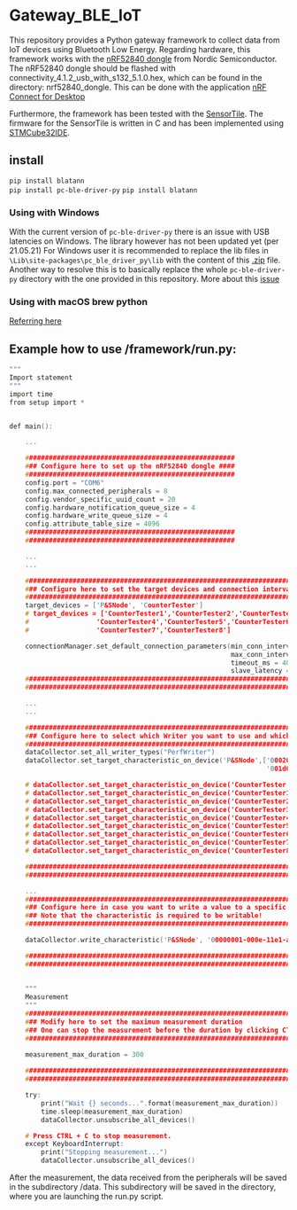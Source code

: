# Gateway_BLE_IoT

This repository provides a Python gateway framework to collect data from IoT devices using Bluetooth Low Energy.
Regarding hardware, this framework works with the [nRF52840 dongle](https://www.nordicsemi.com/Software-and-tools/Development-Kits/nRF52840-Dongle) from Nordic Semiconductor.
The nRF52840 dongle should be flashed with connectivity_4.1.2_usb_with_s132_5.1.0.hex, which can be found in the directory: nrf52840_dongle.
This can be done with the application [nRF Connect for Desktop](https://www.nordicsemi.com/Software-and-tools/Development-Tools/nRF-Connect-for-desktop)

Furthermore, the framework has been tested with the [SensorTile](https://www.st.com/en/evaluation-tools/steval-stlkt01v1.html). The firmware for the SensorTile is written
in C and has been implemented using [STMCube32IDE](https://www.st.com/en/development-tools/stm32cubeide.html).

## install 
`pip install blatann`  
`pip install pc-ble-driver-py` 
`pip install blatann`  

### Using with Windows

With the current version of `pc-ble-driver-py` there is an issue with USB latencies on Windows. The library however has not been updated yet (per 21.05.21)  For Windows user it is recommended to replace the lib files in `\Lib\site-packages\pc_ble_driver_py\lib` with the content of this [.zip](https://devzone.nordicsemi.com/cfs-file/__key/communityserver-discussions-components-files/4/3157.lib.zip) file.
Another way to resolve this is to basically replace the whole `pc-ble-driver-py` directory with the one provided in this repository.
More about this [issue](https://devzone.nordicsemi.com/f/nordic-q-a/74727/pc-ble-driver-py-throughput-limited-and-maximum-amount-of-peripherals)

### Using with macOS brew python
[Referring here](https://github.com/ThomasGerstenberg/blatann#using-with-macos-brew-python)

## Example how to use /framework/run.py:

```c
"""
Import statement
"""
import time
from setup import *


def main():

    ...

    #####################################################
    ### Configure here to set up the nRF52840 dongle ####
    #####################################################
    config.port = "COM6"
    config.max_connected_peripherals = 8                     
    config.vendor_specific_uuid_count = 20
    config.hardware_notification_queue_size = 4
    config.hardware_write_queue_size = 4
    config.attribute_table_size = 4096
    #####################################################
    #####################################################

    ...
    ...

    ###############################################################################
    ### Configure here to set the target devices and connection intervals #########
    ###############################################################################
    target_devices = ['P&SNode', 'CounterTester']
    # target_devices = ['CounterTester1','CounterTester2','CounterTester3',
    #                 'CounterTester4','CounterTester5','CounterTester6',
    #                 'CounterTester7','CounterTester8']

    connectionManager.set_default_connection_parameters(min_conn_interval_ms = 30,
                                                        max_conn_interval_ms = 30,
                                                        timeout_ms = 4000,
                                                        slave_latency = 0)
    ###############################################################################
    ###############################################################################

    ...
    ...

    #################################################################################################################
    ### Configure here to select which Writer you want to use and which characteristic datas you want to collect ####
    #################################################################################################################
    dataCollector.set_all_writer_types("PerfWriter")
    dataCollector.set_target_characteristic_on_device('P&SNode',['00020000-0001-11e1-ac36-0002a5d5c51b',
                                                                 '001d0000-0001-11e1-ac36-0002a5d5c51b'])

    # dataCollector.set_target_characteristic_on_device('CounterTester', ["ad4a4041-5562-4112-9aa8-0aa23d0ce57a"])
    # dataCollector.set_target_characteristic_on_device('CounterTester1', ["ad4a4041-5562-4112-9aa8-0aa23d0ce57a"])
    # dataCollector.set_target_characteristic_on_device('CounterTester2', ["ad4a4041-5562-4112-9aa8-0aa23d0ce57a"])
    # dataCollector.set_target_characteristic_on_device('CounterTester3', ["ad4a4041-5562-4112-9aa8-0aa23d0ce57a"])
    # dataCollector.set_target_characteristic_on_device('CounterTester4', ["ad4a4041-5562-4112-9aa8-0aa23d0ce57a"])
    # dataCollector.set_target_characteristic_on_device('CounterTester5', ["ad4a4041-5562-4112-9aa8-0aa23d0ce57a"])
    # dataCollector.set_target_characteristic_on_device('CounterTester6', ["ad4a4041-5562-4112-9aa8-0aa23d0ce57a"])
    # dataCollector.set_target_characteristic_on_device('CounterTester7', ["ad4a4041-5562-4112-9aa8-0aa23d0ce57a"])
    # dataCollector.set_target_characteristic_on_device('CounterTester8', ["ad4a4041-5562-4112-9aa8-0aa23d0ce57a"])

    #################################################################################################################
    #################################################################################################################

    ...
    #########################################################################################
    ### Configure here in case you want to write a value to a specific characteristic #######
    ### Note that the characteristic is required to be writable!                      #######
    #########################################################################################

    dataCollector.write_characteristic('P&SNode', '00000001-000e-11e1-ac36-0002a5d5c51b', 1)

    #########################################################################################
    #########################################################################################
    
    
    """
    Measurement
    """
    #########################################################################################
    ### Modify here to set the maximum measurement duration                   ###############
    ### One can stop the measurement before the duration by clicking CTRL + C ###############   
    #########################################################################################
    
    measurement_max_duration = 300

    #########################################################################################
    #########################################################################################

    try:
        print("Wait {} seconds...".format(measurement_max_duration))
        time.sleep(measurement_max_duration)
        dataCollector.unsubscribe_all_devices()

    # Press CTRL + C to stop measurement.
    except KeyboardInterrupt:
        print("Stopping measurement...")
        dataCollector.unsubscribe_all_devices()    
```

After the measurement, the data received from the peripherals will be saved in the subdirectory /data. This subdirectory will be saved in the directory, where you are launching the run.py script.



